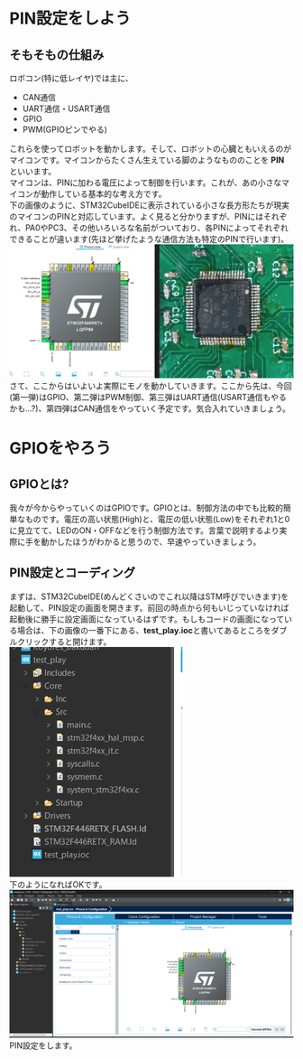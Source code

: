 # PIN設定をしよう
## そもそもの仕組み
ロボコン(特に低レイヤ)では主に、  
- CAN通信
- UART通信・USART通信
- GPIO
- PWM(GPIOピンでやる)  

これらを使ってロボットを動かします。そして、ロボットの心臓ともいえるのがマイコンです。マイコンからたくさん生えている脚のようなもののことを **PIN** といいます。  
マイコンは、PINに加わる電圧によって制御を行います。これが、あの小さなマイコンが動作している基本的な考え方です。  
下の画像のように、STM32CubeIDEに表示されている小さな長方形たちが現実のマイコンのPINと対応しています。よく見ると分かりますが、PINにはそれぞれ、PA0やPC3、その他いろいろな名前がついており、各PINによってそれぞれできることが違います(先ほど挙げたような通信方法も特定のPINで行います)。  
![alttext](/images/scr_2025-08-29_145702.png)  
さて、ここからはいよいよ実際にモノを動かしていきます。ここから先は、今回(第一弾)はGPIO、第二弾はPWM制御、第三弾はUART通信(USART通信もやるかも...?)、第四弾はCAN通信をやっていく予定です。気合入れていきましょう。  
# GPIOをやろう
## GPIOとは?
我々が今からやっていくのはGPIOです。GPIOとは、制御方法の中でも比較的簡単なものです。電圧の高い状態(High)と、電圧の低い状態(Low)をそれぞれ1と0に見立てて、LEDのON・OFFなどを行う制御方法です。言葉で説明するより実際に手を動かしたほうがわかると思うので、早速やっていきましょう。  
## PIN設定とコーディング  
まずは、STM32CubeIDE(めんどくさいのでこれ以降はSTM呼びでいきます)を起動して、PIN設定の画面を開きます。前回の時点から何もいじっていなければ起動後に勝手に設定画面になっているはずです。もしもコードの画面になっている場合は、下の画像の一番下にある、**test_play.ioc**と書いてあるところをダブルクリックすると開けます。  
![a](/images/s_2025-08-29_174240.png)  
下のようになればOKです。
![alt text](image.png)  
PIN設定をします。
